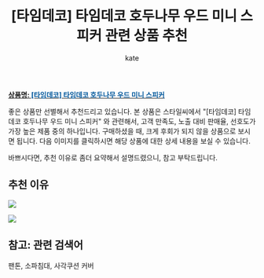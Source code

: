 ﻿---
layout: post
title:  "[타임데코] 타임데코 호두나무 우드 미니 스피커 관련 상품 추천"
author: kate
categories: [ 가구/인테리어 ]
tags: [팬톤, 소파침대, 사각쿠션 커버]
image: https://www.stylec.co.kr/data/item/1616484323/thumb-7J206647KeA9_500x500.jpg 
description: "스타일씨에서 [타임데코] 타임데코 호두나무 우드 미니 스피커 관련 상품으로 가장 고객 선호도가 높은 제품 중 하나입니다."
---

<a href="https://www.stylec.co.kr/shop/item.php?it_id=1616484323&cid=2373320707"><b>상품명: <font color='#01579B'>[타임데코] 타임데코 호두나무 우드 미니 스피커</font></b></a>

좋은 상품만 선별해서 추천드리고 있습니다.
본 상품은 스타일씨에서 "[타임데코] 타임데코 호두나무 우드 미니 스피커" 와 관련해서, 고객 만족도, 노출 대비 판매율, 선호도가 가장 높은 제품 중의 하나입니다.
구매하셨을 때, 크게 후회가 되지 않을 상품으로 보시면 됩니다. 
다음 이미지를 클릭하시면 해당 상품에 대한 상세 내용을 보실 수 있습니다.

바쁘시다면, 추천 이유로 좀더 요약해서 설명드렸으니, 참고 부탁드립니다.

## 추천 이유 

<a href="https://www.stylec.co.kr/data/item/1616484323/thumb-7J206647KeA1_500x500.jpg"><img src="https://stylec.co.kr/data/editor/2103/2949861915_1616484366.21.jpg"></a> 

<img src="https://www.stylec.co.kr/data/editor/2010/2949861915_1603344724.3114.png">

## 참고: 관련 검색어    
팬톤, 소파침대, 사각쿠션 커버
